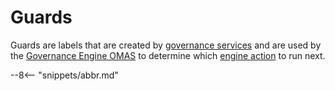<!-- SPDX-License-Identifier: CC-BY-4.0 -->
<!-- Copyright Contributors to the ODPi Egeria project. -->


# Guards

Guards are labels that are created by [governance services](/concepts/governance-service)
and are used by the [Governance Engine OMAS](/services/omas/governance-engine/overview) to
determine which [engine action](/concepts/engine-action) to run next.


--8<-- "snippets/abbr.md"